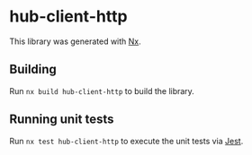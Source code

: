 # hub-client-http

This library was generated with [Nx](https://nx.dev).

## Building

Run `nx build hub-client-http` to build the library.

## Running unit tests

Run `nx test hub-client-http` to execute the unit tests via [Jest](https://jestjs.io).
